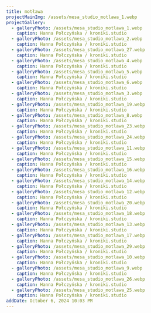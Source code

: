 ```yaml
---
title: motława
projectMainImg: /assets/mesa_studio_motlawa_1.webp
projectGallery:
  - galleryPhoto: /assets/mesa_studio_motlawa_1.webp
    caption: Hanna Połczyńska / kroniki.studio
  - galleryPhoto: /assets/mesa_studio_motlawa_2.webp
    caption: Hanna Połczyńska / kroniki.studio
  - galleryPhoto: /assets/mesa_studio_motlawa_27.webp
    caption: Hanna Połczyńska / kroniki.studio
  - galleryPhoto: /assets/mesa_studio_motlawa_4.webp
    caption: Hanna Połczyńska / kroniki.studio
  - galleryPhoto: /assets/mesa_studio_motlawa_5.webp
    caption: Hanna Połczyńska / kroniki.studio
  - galleryPhoto: /assets/mesa_studio_motlawa_6.webp
    caption: Hanna Połczyńska / kroniki.studio
  - galleryPhoto: /assets/mesa_studio_motlawa_3.webp
    caption: Hanna Połczyńska / kroniki.studio
  - galleryPhoto: /assets/mesa_studio_motlawa_19.webp
    caption: Hanna Połczyńska / kroniki.studio
  - galleryPhoto: /assets/mesa_studio_motlawa_8.webp
    caption: Hanna Połczyńska / kroniki.studio
  - galleryPhoto: /assets/mesa_studio_motlawa_23.webp
    caption: Hanna Połczyńska / kroniki.studio
  - galleryPhoto: /assets/mesa_studio_motlawa_24.webp
    caption: Hanna Połczyńska / kroniki.studio
  - galleryPhoto: /assets/mesa_studio_motlawa_11.webp
    caption: Hanna Połczyńska / kroniki.studio
  - galleryPhoto: /assets/mesa_studio_motlawa_15.webp
    caption: Hanna Połczyńska / kroniki.studio
  - galleryPhoto: /assets/mesa_studio_motlawa_16.webp
    caption: Hanna Połczyńska / kroniki.studio
  - galleryPhoto: /assets/mesa_studio_motlawa_14.webp
    caption: Hanna Połczyńska / kroniki.studio
  - galleryPhoto: /assets/mesa_studio_motlawa_12.webp
    caption: Hanna Połczyńska / kroniki.studio
  - galleryPhoto: /assets/mesa_studio_motlawa_20.webp
    caption: Hanna Połczyńska / kroniki.studio
  - galleryPhoto: /assets/mesa_studio_motlawa_18.webp
    caption: Hanna Połczyńska / kroniki.studio
  - galleryPhoto: /assets/mesa_studio_motlawa_13.webp
    caption: Hanna Połczyńska / kroniki.studio
  - galleryPhoto: /assets/mesa_studio_motlawa_17.webp
    caption: Hanna Połczyńska / kroniki.studio
  - galleryPhoto: /assets/mesa_studio_motlawa_29.webp
    caption: Hanna Połczyńska / kroniki.studio
  - galleryPhoto: /assets/mesa_studio_motlawa_10.webp
    caption: Hanna Połczyńska / kroniki.studio
  - galleryPhoto: /assets/mesa_studio_motlawa_9.webp
    caption: Hanna Połczyńska / kroniki.studio
  - galleryPhoto: /assets/mesa_studio_motlawa_26.webp
    caption: Hanna Połczyńska / kroniki.studio
  - galleryPhoto: /assets/mesa_studio_motlawa_25.webp
    caption: Hanna Połczyńska / kroniki.studio
addDate: October 6, 2024 10:03 PM
---
```

